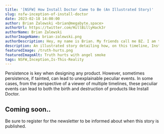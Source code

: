 ```yaml
---
title: '[NSFW] How Install Doctor Came to Be (An Illustrated Story)'
slug: nsfw-inception-of-install-doctor
date: 2023-02-18 14:00:00
author: Brian Zalewski <brian@megabyte.space>
authorUrl: https://twitter.com/HillBillyHack3r
authorName: Brian Zalewski
authorImageName: brian-zalewski.png
authorDescription: Hey, my name is Brian. My friends call me BZ. I am the main driving force behind Megabyte Labs and its various offerings. Apart from optimizing my developer tool stack, my hobbies include going to the gym, partying with friends, and playing volleyball / kickball. I never turn down a conversation about AI, God, time travelers, or Jesus. I frequently think about how I can make the world a better place by inspiring others.
description: An illustrated story detailing how, on this timeline, Install Doctor is what it is
featuredImage: /truth-hurts.png
featuredImageAlt: Truth hurts with angel smoke
tags: NSFW,Inception,Is-This-Reality
---
```


Persistence is key when designing any product. However, sometimes persistence, if tainted, can lead to unexplainable peculiar events. In some cases, from the perspective of a viewer of multiple timelines, these peculiar events can lead to both the birth and destruction of products like Install Doctor.

## Coming soon..

Be sure to register for the newsletter to be informed about when this story is published.